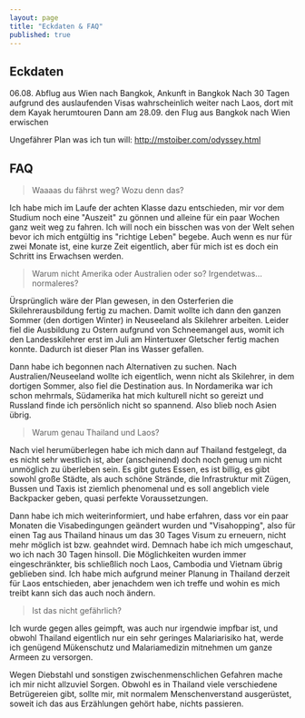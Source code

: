 ```yaml
---
layout: page
title: "Eckdaten & FAQ"
published: true
---
```


## Eckdaten

06.08. Abflug aus Wien nach Bangkok, Ankunft in Bangkok
Nach 30 Tagen aufgrund des auslaufenden Visas wahrscheinlich weiter nach Laos, dort mit dem Kayak herumtouren
Dann am 28.09. den Flug aus Bangkok nach Wien erwischen

Ungefährer Plan was ich tun will: http://mstoiber.com/odyssey.html

## FAQ

> Waaaas du fährst weg? Wozu denn das?

Ich habe mich im Laufe der achten Klasse dazu entschieden, mir vor dem Studium noch eine "Auszeit" zu gönnen und alleine für ein paar Wochen ganz weit weg zu fahren. Ich will noch ein bisschen was von der Welt sehen bevor ich mich entgültig ins "richtige Leben" begebe. Auch wenn es nur für zwei Monate ist, eine kurze Zeit eigentlich, aber für mich ist es doch ein Schritt ins Erwachsen werden.

> Warum nicht Amerika oder Australien oder so? Irgendetwas... normaleres?

Ürsprünglich wäre der Plan gewesen, in den Osterferien die Skilehrerausbildung fertig zu machen. Damit wollte ich dann den ganzen Sommer (den dortigen Winter) in Neuseeland als Skilehrer arbeiten. Leider fiel die Ausbildung zu Ostern aufgrund von Schneemangel aus, womit ich den Landesskilehrer erst im Juli am Hintertuxer Gletscher fertig machen konnte. Dadurch ist dieser Plan ins Wasser gefallen.

Dann habe ich begonnen nach Alternativen zu suchen. Nach Australien/Neuseeland wollte ich eigentlich, wenn nicht als Skilehrer, in dem dortigen Sommer, also fiel die Destination aus. In Nordamerika war ich schon mehrmals, Südamerika hat mich kulturell nicht so gereizt und Russland finde ich persönlich nicht so spannend. Also blieb noch Asien übrig.
 
> Warum genau Thailand und Laos?

Nach viel herumüberlegen habe ich mich dann auf Thailand festgelegt, da es nicht sehr westlich ist, aber (anscheinend) doch noch genug um nicht unmöglich zu überleben sein. Es gibt gutes Essen, es ist billig, es gibt sowohl große Städte, als auch schöne Strände, die Infrastruktur mit Zügen, Bussen und Taxis ist ziemlich phenomenal und es soll angeblich viele Backpacker geben, quasi perfekte Voraussetzungen. 

Dann habe ich mich weiterinformiert, und habe erfahren, dass vor ein paar Monaten die Visabedingungen geändert wurden und "Visahopping", also für einen Tag aus Thailand hinaus um das 30 Tages Visum zu erneuern, nicht mehr möglich ist bzw. geahndet wird. Demnach habe ich mich umgeschaut, wo ich nach 30 Tagen hinsoll. Die Möglichkeiten wurden immer eingeschränkter, bis schließlich noch Laos, Cambodia und Vietnam übrig geblieben sind. Ich habe mich aufgrund meiner Planung in Thailand derzeit für Laos entschieden, aber jenachdem wen ich treffe und wohin es mich treibt kann sich das auch noch ändern.

> Ist das nicht gefährlich?

Ich wurde gegen alles geimpft, was auch nur irgendwie impfbar ist, und obwohl Thailand eigentlich nur ein sehr geringes Malariarisiko hat, werde ich genügend Mükenschutz und Malariamedizin mitnehmen um ganze Armeen zu versorgen. 

Wegen Diebstahl und sonstigen zwischenmenschlichen Gefahren mache ich mir nicht allzuviel Sorgen. Obwohl es in Thailand viele verschiedene Betrügereien gibt, sollte mir, mit normalem Menschenverstand ausgerüstet, soweit ich das aus Erzählungen gehört habe, nichts passieren. 
